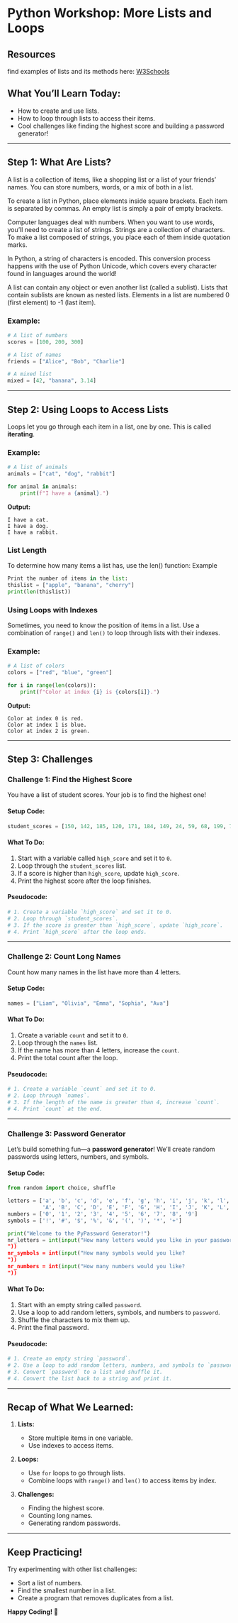 
# Python Workshop: More Lists and Loops 

## Resources
find examples of lists and its methods here: [W3Schools](https://www.w3schools.com/python/python_lists.asp)

## What You’ll Learn Today:
- How to create and use lists.
- How to loop through lists to access their items.
- Cool challenges like finding the highest score and building a password generator!

---

## Step 1: What Are Lists?

A list is a collection of items, like a shopping list or a list of your friends’ names. You can store numbers, words, or a mix of both in a list.

To create a list in Python, place elements inside square brackets. Each item is separated by commas. An empty list is simply a pair of empty brackets.

Computer languages deal with numbers. When you want to use words, you’ll need to create a list of strings. Strings are a collection of characters. To make a list composed of strings, you place each of them inside quotation marks.

In Python, a string of characters is encoded. This conversion process happens with the use of Python Unicode, which covers every character found in languages around the world!

A list can contain any object or even another list (called a sublist). Lists that contain sublists are known as nested lists. Elements in a list are numbered 0 (first element) to -1 (last item).

### Example:
```python
# A list of numbers
scores = [100, 200, 300]

# A list of names
friends = ["Alice", "Bob", "Charlie"]

# A mixed list
mixed = [42, "banana", 3.14]
```

---

## Step 2: Using Loops to Access Lists

Loops let you go through each item in a list, one by one. This is called **iterating**.

### Example:
```python
# A list of animals
animals = ["cat", "dog", "rabbit"]

for animal in animals:
    print(f"I have a {animal}.")
```

**Output:**
```
I have a cat.
I have a dog.
I have a rabbit.
```

### List Length

To determine how many items a list has, use the len() function:
Example

```python
Print the number of items in the list:
thislist = ["apple", "banana", "cherry"]
print(len(thislist))
```

### Using Loops with Indexes

Sometimes, you need to know the position of items in a list. Use a combination of `range()` and `len()` to loop through lists with their indexes.

### Example:
```python
# A list of colors
colors = ["red", "blue", "green"]

for i in range(len(colors)):
    print(f"Color at index {i} is {colors[i]}.")
```

**Output:**
```
Color at index 0 is red.
Color at index 1 is blue.
Color at index 2 is green.
```

---

## Step 3: Challenges

### Challenge 1: Find the Highest Score
You have a list of student scores. Your job is to find the highest one!

#### Setup Code:
```python
student_scores = [150, 142, 185, 120, 171, 184, 149, 24, 59, 68, 199, 78, 65, 89, 86, 55, 91, 64, 89]
```

#### What To Do:
1. Start with a variable called `high_score` and set it to `0`.
2. Loop through the `student_scores` list.
3. If a score is higher than `high_score`, update `high_score`.
4. Print the highest score after the loop finishes.

#### Pseudocode:
```python
# 1. Create a variable `high_score` and set it to 0.
# 2. Loop through `student_scores`.
# 3. If the score is greater than `high_score`, update `high_score`.
# 4. Print `high_score` after the loop ends.
```

---

### Challenge 2: Count Long Names
Count how many names in the list have more than 4 letters.

#### Setup Code:
```python
names = ["Liam", "Olivia", "Emma", "Sophia", "Ava"]
```

#### What To Do:
1. Create a variable `count` and set it to `0`.
2. Loop through the `names` list.
3. If the name has more than 4 letters, increase the `count`.
4. Print the total count after the loop.

#### Pseudocode:
```python
# 1. Create a variable `count` and set it to 0.
# 2. Loop through `names`.
# 3. If the length of the name is greater than 4, increase `count`.
# 4. Print `count` at the end.
```

---

### Challenge 3: Password Generator

Let’s build something fun—a **password generator**! We’ll create random passwords using letters, numbers, and symbols.

#### Setup Code:
```python
from random import choice, shuffle

letters = ['a', 'b', 'c', 'd', 'e', 'f', 'g', 'h', 'i', 'j', 'k', 'l', 'm', 'n', 'o', 'p', 'q', 'r', 's', 't', 'u', 'v', 'w', 'x', 'y', 'z', 
           'A', 'B', 'C', 'D', 'E', 'F', 'G', 'H', 'I', 'J', 'K', 'L', 'M', 'N', 'O', 'P', 'Q', 'R', 'S', 'T', 'U', 'V', 'W', 'X', 'Y', 'Z']
numbers = ['0', '1', '2', '3', '4', '5', '6', '7', '8', '9']
symbols = ['!', '#', '$', '%', '&', '(', ')', '*', '+']

print("Welcome to the PyPassword Generator!")
nr_letters = int(input("How many letters would you like in your password?
"))
nr_symbols = int(input("How many symbols would you like?
"))
nr_numbers = int(input("How many numbers would you like?
"))
```

#### What To Do:
1. Start with an empty string called `password`.
2. Use a loop to add random letters, symbols, and numbers to `password`.
3. Shuffle the characters to mix them up.
4. Print the final password.

#### Pseudocode:
```python
# 1. Create an empty string `password`.
# 2. Use a loop to add random letters, numbers, and symbols to `password`.
# 3. Convert `password` to a list and shuffle it.
# 4. Convert the list back to a string and print it.
```

---

## Recap of What We Learned:
1. **Lists:**
   - Store multiple items in one variable.
   - Use indexes to access items.

2. **Loops:**
   - Use `for` loops to go through lists.
   - Combine loops with `range()` and `len()` to access items by index.

3. **Challenges:**
   - Finding the highest score.
   - Counting long names.
   - Generating random passwords.

---

## Keep Practicing!
Try experimenting with other list challenges:
- Sort a list of numbers.
- Find the smallest number in a list.
- Create a program that removes duplicates from a list.

**Happy Coding! 🎉**
